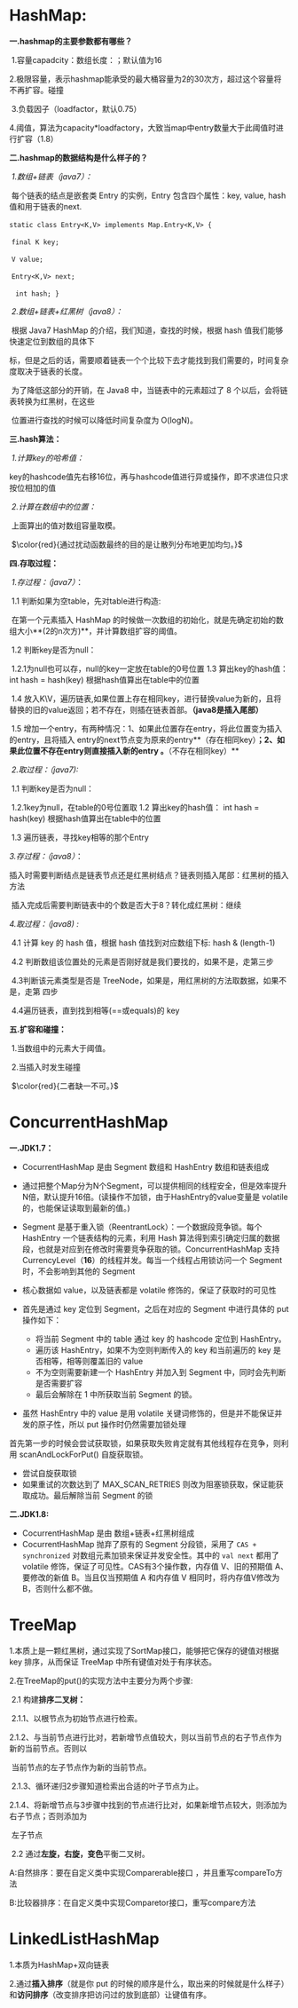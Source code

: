 # HashMap:

**一.hashmap的主要参数都有哪些？**

​	1.容量capadcity：数组长度：；默认值为16

​	2.极限容量，表示hashmap能承受的最大桶容量为2的30次方，超过这个容量将不再扩容。碰撞

​	3.负载因子（loadfactor，默认0.75）

​	4.阈值，算法为capacity*loadfactory，大致当map中entry数量大于此阈值时进行扩容（1.8）

**二.hashmap的数据结构是什么样子的？**

​	*1.数组+链表（java7）：*

​		每个链表的结点是嵌套类 Entry 的实例，Entry 包含四个属性：key, value, hash 值和用于链表的next.

​		``````static class Entry<K,V> implements Map.Entry<K,V> {``````     

​			`````` final K key; ``````   

​			`````` V value;    ``````              

​			``````Entry<K,V> next;    ``````    

​			``` int hash; }```

​	*2.数组+链表+红黑树（java8）：*    

​	         根据 Java7 HashMap 的介绍，我们知道，查找的时候，根据 hash 值我们能够快速定位到数组的具体下 

​        标，但是之后的话，需要顺着链表一个个比较下去才能找到我们需要的，时间复杂度取决于链表的长度。                    

​               为了降低这部分的开销，在 Java8 中，当链表中的元素超过了 8 个以后，会将链表转换为红黑树，在这些         

​	位置进行查找的时候可以降低时间复杂度为 O(logN)。   

**三.hash算法：**

​	*1.计算key的哈希值：*

​		key的hashcode值先右移16位，再与hashcode值进行异或操作，即不求进位只求按位相加的值

​	*2.计算在数组中的位置：*

​		上面算出的值对数组容量取模。

​       $\color{red}{通过扰动函数最终的目的是让散列分布地更加均匀。}$

**四.存取过程：**

​	*1.存过程：（java7）*：

​		1.1 判断如果为空table，先对table进行构造:

​			在第一个元素插入 HashMap 的时候做一次数组的初始化，就是先确定初始的数组大小**(2的n次方)**，并计算数组扩容的阈值。

​		1.2 判断key是否为null：

​			1.2.1为null也可以存，null的key一定放在table的0号位置
        	1.3 算出key的hash值：   int hash = hash(key)
                       根据hash值算出在table中的位置

​                1.4 放入K\V，遍历链表,如果位置上存在相同key，进行替换value为新的，且将替换的旧的value返回；若不存在，则插在链表首部。**（java8是插入尾部）**

​		1.5 增加一个entry，有两种情况：1、如果此位置存在entry，将此位置变为插入的entry，且将插入 entry的next节点变为原来的entry**（存在相同key）**；2、如果此位置不存在entry则直接插入新的entry 。**（不存在相同key）**  

​    *2.取过程：（java7):*

​		1.1 判断key是否为null：

​			1.2.1key为null，在table的0号位置取
        	1.2 算出key的hash值：   int hash = hash(key)
                       根据hash值算出在table中的位置

​		1.3 遍历链表，寻找key相等的那个Entry

   *3.存过程：（java8）*：

​		插入时需要判断结点是链表节点还是红黑树结点？链表则插入尾部：红黑树的插入方法

​		插入完成后需要判断链表中的个数是否大于8？转化成红黑树：继续

*4.取过程：（java8)  :*

​                4.1 计算 key 的 hash 值，根据 hash 值找到对应数组下标: hash & (length-1)

​		4.2 判断数组该位置处的元素是否刚好就是我们要找的，如果不是，走第三步

​		4.3判断该元素类型是否是 TreeNode，如果是，用红黑树的方法取数据，如果不是，走第                    	  	                四步

​		4.4遍历链表，直到找到相等(==或equals)的 key

**五.扩容和碰撞：**

​	1.当数组中的元素大于阈值。

​	2.当插入时发生碰撞

​	 $\color{red}{二者缺一不可。}$







# 		ConcurrentHashMap

**一.JDK1.7：**

- CocurrentHashMap 是由 Segment 数组和 HashEntry 数组和链表组成
- 通过把整个Map分为N个Segment，可以提供相同的线程安全，但是效率提升N倍，默认提升16倍。(读操作不加锁，由于HashEntry的value变量是 volatile的，也能保证读取到最新的值。)


- Segment 是基于重入锁（ReentrantLock）：一个数据段竞争锁。每个 HashEntry 一个链表结构的元素，利用 Hash 算法得到索引确定归属的数据段，也就是对应到在修改时需要竞争获取的锁。ConcurrentHashMap 支持 CurrencyLevel（**16**）的线程并发。每当一个线程占用锁访问一个 Segment 时，不会影响到其他的 Segment
- 核心数据如 value，以及链表都是 volatile 修饰的，保证了获取时的可见性
- 首先是通过 key 定位到 Segment，之后在对应的 Segment 中进行具体的 put 操作如下：
  - 将当前 Segment 中的 table 通过 key 的 hashcode 定位到 HashEntry。
  - 遍历该 HashEntry，如果不为空则判断传入的  key 和当前遍历的 key 是否相等，相等则覆盖旧的 value
  - 不为空则需要新建一个 HashEntry 并加入到 Segment 中，同时会先判断是否需要扩容
  - 最后会解除在 1 中所获取当前 Segment 的锁。
- 虽然 HashEntry 中的 value 是用 volatile 关键词修饰的，但是并不能保证并发的原子性，所以 put 操作时仍然需要加锁处理

首先第一步的时候会尝试获取锁，如果获取失败肯定就有其他线程存在竞争，则利用 scanAndLockForPut() 自旋获取锁。

- 尝试自旋获取锁
- 如果重试的次数达到了 MAX_SCAN_RETRIES 则改为阻塞锁获取，保证能获取成功。最后解除当前 Segment 的锁



**二.JDK1.8:**

- CocurrentHashMap 是由 数组+链表+红黑树组成
- CocurrentHashMap 抛弃了原有的 Segment 分段锁，采用了 `CAS + synchronized` 对数组元素加锁来保证并发安全性。其中的 `val next` 都用了 volatile 修饰，保证了可见性。CAS有3个操作数，内存值 V、旧的预期值 A、要修改的新值 B。当且仅当预期值 A 和内存值 V 相同时，将内存值V修改为 B，否则什么都不做。








#		TreeMap

1.本质上是一颗红黑树，通过实现了SortMap接口，能够把它保存的键值对根据 key 排序，从而保证 TreeMap 中所有键值对处于有序状态。

2.在TreeMap的put()的实现方法中主要分为两个步骤:

​	2.1 构建**排序二叉树：**

​		2.1.1、以根节点为初始节点进行检索。

​		2.1.2、与当前节点进行比对，若新增节点值较大，则以当前节点的右子节点作为新的当前节点。否则以

​			     当前节点的左子节点作为新的当前节点。

​		2.1.3、循环递归2步骤知道检索出合适的叶子节点为止。

​		2.1.4、将新增节点与3步骤中找到的节点进行比对，如果新增节点较大，则添加为右子节点；否则添加为

​			    左子节点

​	2.2 通过**左旋，右旋，变色**平衡二叉树。



A:自然排序：要在自定义类中实现Comparerable<T>接口  ，并且重写compareTo方法

B:比较器排序：在自定义类中实现Comparetor<t>接口，重写compare方法

# 		

#		LinkedListHashMap


1.本质为HashMap+双向链表

2.通过**插入排序**（就是你 put 的时候的顺序是什么，取出来的时候就是什么样子）和**访问排序**（改变排序把访问过的放到底部）让键值有序。

 



​		



​		

​	











